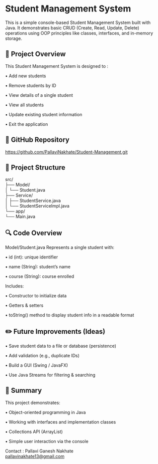 # Student Management System
This is a simple console-based Student Management System built with Java.
It demonstrates basic CRUD (Create, Read, Update, Delete) operations using OOP principles like classes, interfaces, and in-memory storage.

## 📌 Project Overview
This Student Management System is designed to : 

• Add new students 
 
• Remove students by ID  
 
• View details of a single student   
 
• View all students
 
• Update existing student information   
 
• Exit the application    

## 📎 GitHub Repository
https://github.com/PallaviNakhate/Student-Management.git

## 🚀 Project Structure
src/  
├── Model/  
│   └── Student.java  
├── Service/  
│   ├── StudentService.java  
│   └── StudentServiceImpl.java  
└── app/  
    └── Main.java  

 ## 🔍 Code Overview
 Model/Student.java
Represents a single student with:

• id (int): unique identifier

• name (String): student’s name

• course (String): course enrolled

Includes:

• Constructor to initialize data

• Getters & setters

• toString() method to display student info in a readable format

## ✏️ Future Improvements (Ideas)
• Save student data to a file or database (persistence)

• Add validation (e.g., duplicate IDs)

• Build a GUI (Swing / JavaFX)

• Use Java Streams for filtering & searching

## 📖 Summary
This project demonstrates:

• Object-oriented programming in Java

• Working with interfaces and implementation classes

• Collections API (ArrayList)

• Simple user interaction via the console

Contact : Pallavi Ganesh Nakhate  
pallavinakhate13@gmail.com



